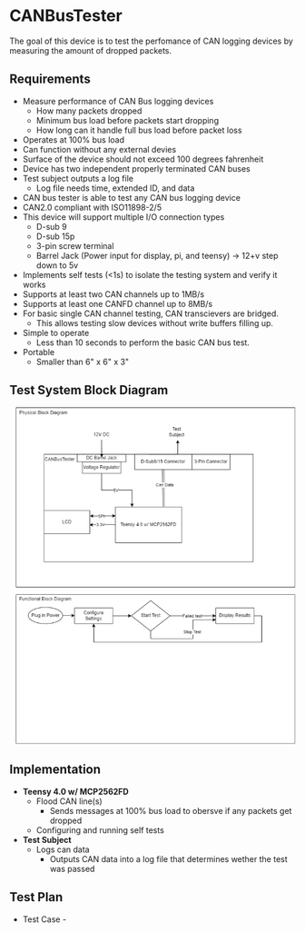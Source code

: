 # CANBusTester
The goal of this device is to test the perfomance of CAN logging devices by measuring the amount of dropped packets.

## Requirements
- Measure performance of CAN Bus logging devices 
  - How many packets dropped
  - Minimum bus load before packets start dropping
  - How long can it handle full bus load before packet loss
- Operates at 100% bus load
- Can function without any external devies
- Surface of the device should not exceed 100 degrees fahrenheit
- Device has two independent properly terminated CAN buses
- Test subject outputs a log file
  - Log file needs time, extended ID, and data
- CAN bus tester is able to test any CAN bus logging device
- CAN2.0 compliant with ISO11898-2/5 
- This device will support multiple I/O connection types 
  - D-sub 9
  - D-sub 15p
  - 3-pin screw terminal 
  - Barrel Jack (Power input for display, pi, and teensy) -> 12+v step down to 5v
- Implements self tests (<1s) to isolate the testing system and verify it works
- Supports at least two CAN channels up to 1MB/s
- Supports at least one CANFD channel up to 8MB/s
- For basic single CAN channel testing, CAN transcievers are bridged.
  - This allows testing slow devices without write buffers filling up.
- Simple to operate
  - Less than 10 seconds to perform the basic CAN bus test.
- Portable
  - Smaller than 6" x 6" x 3"
## Test System Block Diagram
![alt text](figures/CANBusTester.drawio.png)

## Implementation
* **Teensy 4.0 w/ MCP2562FD**
  - Flood CAN line(s)
    * Sends messages at 100% bus load to obersve if any packets get dropped
   - Configuring and running self tests
* **Test Subject**
  - Logs can data
    * Outputs CAN data into a log file that determines wether the test was passed

## Test Plan
* Test Case - 

